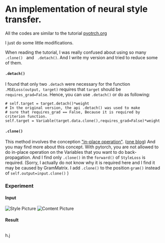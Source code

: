 # An implementation of neural style transfer.
All the codes are similar to the tutorial [pyotrch.org](http://pytorch.org/) 

I just do some little modifications.

When reading the tutorial, I was really confused about using so many ```.clone() ``` and ``` .detach()```.
And I write my version and tried to reduce some of them.
#### ```.detach()```
I found that only two ```.detach``` were necessary for the function ```.MSELoss(output, target)``` requires that 
``` target ``` should be ``` requires_grad=False ```. Hence, you can use ```.detach()``` or do as following:

```
# self.target = target.detach()*weight
# In the original version, the api .detach() was used to make
# sure that requires_grad == False, Because it is required by criterion function.
self.target = Variable(target.data.clone(),requires_grad=False)*weight
```

#### ```.clone()```
This method involves the conception ["in-place operation"](http://deeplearning.net/software/theano_versions/dev/extending/inplace.html). ([one blog](https://www.interviewcake.com/concept/java/in-place))
And you may find more about this concept.
With pytorch, you are not allowed to do in-place operation on the Variables that you want to do back-propagation.
And I find only ```.clone()``` in the ``` forward() ``` of ```StyleLoss``` is required.
(Sorry, I actually do not know why it is required here and I find it may be caused by GramMatrix. I add ```.clone()``` to the position ```gram()``` instead of ```self.output=input.clone()``` )

### Experiment
#### Input
![Style Picture](https://github.com/huijianpzh/segmentation-models/blob/master/simple_style_transfer/data/dancing.jpg)
![Content Picture](https://github.com/huijianpzh/segmentation-models/blob/master/simple_style_transfer/data/picasso.jpg)
#### Result
![]()

h.j
